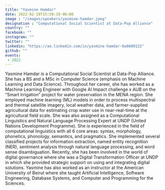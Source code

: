 ```yaml
---
title: "Yasmine Hamdar"
date: 2022-02-10T15:59:19-06:00
image : "/images/speakers/yasmine-hamdar.jpeg"
designation : "Computational Social Scientist at Data-Pop Alliance"
country: ""
facebook: ""
instagram: ""
twitter: ""
linkedin: "https://ae.linkedin.com/in/yasmine-hamdar-0a8600132"
github: ""
events:
 - 2022
---
```


Yasmine Hamdar is a Computational Social Scientist at Data-Pop Alliance. She has a BS and a MSc in Computer Science (emphasis on Machine Learning and Data Science). Throughout her career, she has worked as a Machine Learning Engineer with Google AI Impact challenge x AUB on the “Smart Irrigation” project for water preservation in the MENA region. She employed machine learning (ML) models in order to process multispectral and thermal satellite imagery, local weather data, and farmer-supplied agricultural data for estimating crop water use in near-real-time at the agricultural field scale. She was also assigned as a Computational Linguistics and Natural Language Processing Expert at UNDP (United Nations Development Programme). She is experienced in the field of computational linguistics with all 6 core areas: syntax, morphology, phonetics, phonology, semantics, and pragmatics. She implemented several classified projects for information extraction, named entity recognition (NER), sentiment analysis through natural language processing, and word sense disambiguation. Recently, she has been involved in the world of digital governance where she was a Digital Transformation Officer at UNDP in which she provided strategic support on using and integrating digital solutions. Yasmine has also worked as an instructor at the American University of Beirut where she taught Artificial Intelligence, Software Engineering, Database Systems, and Computer and Programming for the Sciences.
